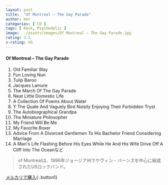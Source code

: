 ```yaml
---
layout: post
title:  "Of Montreal – The Gay Parade"
author: mmr
categories: [ CD ]
tags: [ Rock, Psychedelic ]
image: ../assets/images/Of Montreal – The Gay Parade.jpg
rating: 3.5
v-rating: VG
---
```


#### Of Montreal – The Gay Parade

1. Old Familiar Way
2. Fun Loving Nun
3. Tulip Baroo
4. Jacques Lamure
5. The March Of The Gay Parade
6. Neat Little Domestic Life
7. A Collection Of Poems About Water
8. Y The Quale And Vaguely Bird Noisily Enjoying Their Forbidden Tryst 
9. The Autobiographical Grandpa
10. The Miniature Philosopher
11. My Friend Will Be Me
12. My Favorite Boxer
13. Advice From A Divorced Gentlemen To His Bachelor Friend Considering Marriage
14. A Man's Life Flashing Before His Eyes While He And His Wife Drive Off A Cliff Into The Oceanなど

> of Montrealは、1996年ジョージア州でケヴィン・バーンズを中心に結成されたUSロックバンド。

[メルカリで購入](https://jp.mercari.com/item/m71222444726){:.button1}

